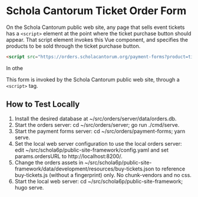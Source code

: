 # Schola Cantorum Ticket Order Form

On the Schola Cantorum public web site, any page that sells event tickets has a
`<script>` element at the point where the ticket purchase button should appear.
That script element invokes this Vue component, and specifies the products to be
sold through the ticket purchase button.

```html
<script src="https://orders.scholacantorum.org/payment-forms?product=ticket-2019-07-08"></script>
```

In othe

This form is invoked by the Schola Cantorum public web site, through a
`<script>` tag.

## How to Test Locally

1. Install the desired database at ~/src/orders/server/data/orders.db.
2. Start the orders server: cd ~/src/orders/server; go run ./cmd/serve.
3. Start the payment forms server: cd ~/src/orders/payment-forms; yarn serve.
4. Set the local web server configuration to use the local orders server:
   edit ~/src/schola6p/public-site-framework/config.yaml and set
   params.ordersURL to http://localhost:8200/.
5. Change the orders assets in
   ~/src/schola6p/public-site-framework/data/development/resources/buy-tickets.json
   to reference buy-tickets.js (without a fingerprint) only. No chunk-vendors
   and no css.
6. Start the local web server: cd ~/src/schola6p/public-site-framework;
   hugo serve.
